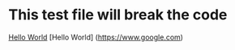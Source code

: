 # This test file will break the code



[Hello World](https://www.google.com)
[Hello World] (https://www.google.com)


